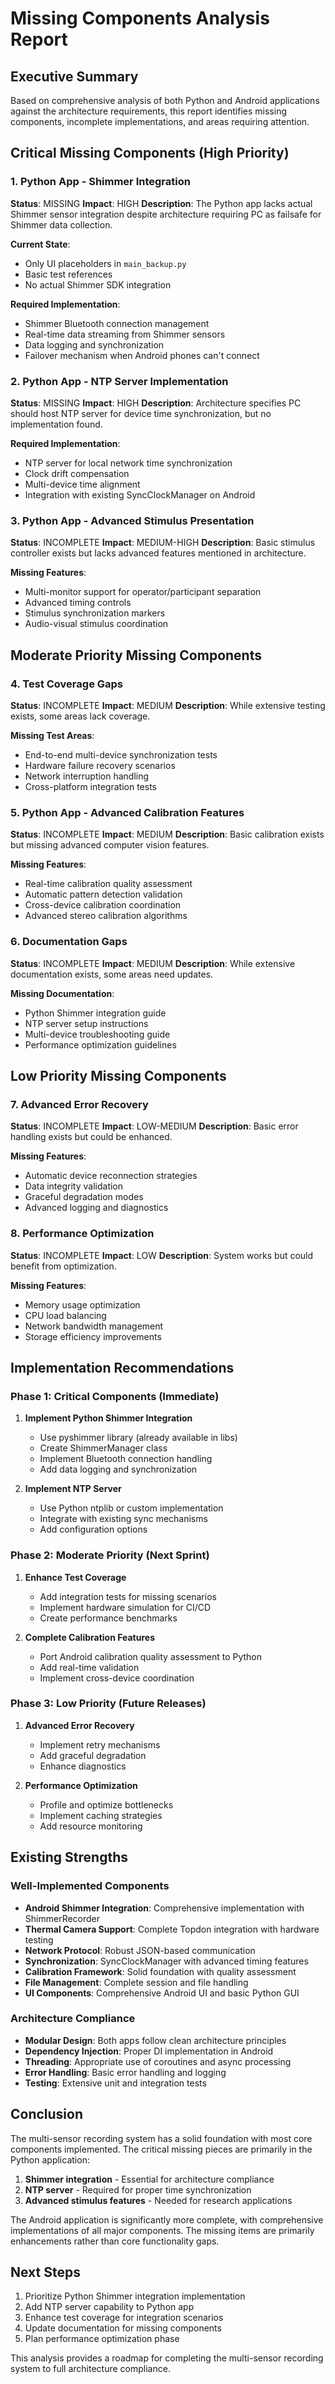 # Missing Components Analysis Report

## Executive Summary

Based on comprehensive analysis of both Python and Android applications against the architecture requirements, this report identifies missing components, incomplete implementations, and areas requiring attention.

## Critical Missing Components (High Priority)

### 1. Python App - Shimmer Integration
**Status**: MISSING
**Impact**: HIGH
**Description**: The Python app lacks actual Shimmer sensor integration despite architecture requiring PC as failsafe for Shimmer data collection.

**Current State**:
- Only UI placeholders in `main_backup.py`
- Basic test references
- No actual Shimmer SDK integration

**Required Implementation**:
- Shimmer Bluetooth connection management
- Real-time data streaming from Shimmer sensors
- Data logging and synchronization
- Failover mechanism when Android phones can't connect

### 2. Python App - NTP Server Implementation
**Status**: MISSING
**Impact**: HIGH
**Description**: Architecture specifies PC should host NTP server for device time synchronization, but no implementation found.

**Required Implementation**:
- NTP server for local network time synchronization
- Clock drift compensation
- Multi-device time alignment
- Integration with existing SyncClockManager on Android

### 3. Python App - Advanced Stimulus Presentation
**Status**: INCOMPLETE
**Impact**: MEDIUM-HIGH
**Description**: Basic stimulus controller exists but lacks advanced features mentioned in architecture.

**Missing Features**:
- Multi-monitor support for operator/participant separation
- Advanced timing controls
- Stimulus synchronization markers
- Audio-visual stimulus coordination

## Moderate Priority Missing Components

### 4. Test Coverage Gaps
**Status**: INCOMPLETE
**Impact**: MEDIUM
**Description**: While extensive testing exists, some areas lack coverage.

**Missing Test Areas**:
- End-to-end multi-device synchronization tests
- Hardware failure recovery scenarios
- Network interruption handling
- Cross-platform integration tests

### 5. Python App - Advanced Calibration Features
**Status**: INCOMPLETE
**Impact**: MEDIUM
**Description**: Basic calibration exists but missing advanced computer vision features.

**Missing Features**:
- Real-time calibration quality assessment
- Automatic pattern detection validation
- Cross-device calibration coordination
- Advanced stereo calibration algorithms

### 6. Documentation Gaps
**Status**: INCOMPLETE
**Impact**: MEDIUM
**Description**: While extensive documentation exists, some areas need updates.

**Missing Documentation**:
- Python Shimmer integration guide
- NTP server setup instructions
- Multi-device troubleshooting guide
- Performance optimization guidelines

## Low Priority Missing Components

### 7. Advanced Error Recovery
**Status**: INCOMPLETE
**Impact**: LOW-MEDIUM
**Description**: Basic error handling exists but could be enhanced.

**Missing Features**:
- Automatic device reconnection strategies
- Data integrity validation
- Graceful degradation modes
- Advanced logging and diagnostics

### 8. Performance Optimization
**Status**: INCOMPLETE
**Impact**: LOW
**Description**: System works but could benefit from optimization.

**Missing Features**:
- Memory usage optimization
- CPU load balancing
- Network bandwidth management
- Storage efficiency improvements

## Implementation Recommendations

### Phase 1: Critical Components (Immediate)
1. **Implement Python Shimmer Integration**
   - Use pyshimmer library (already available in libs)
   - Create ShimmerManager class
   - Implement Bluetooth connection handling
   - Add data logging and synchronization

2. **Implement NTP Server**
   - Use Python ntplib or custom implementation
   - Integrate with existing sync mechanisms
   - Add configuration options

### Phase 2: Moderate Priority (Next Sprint)
1. **Enhance Test Coverage**
   - Add integration tests for missing scenarios
   - Implement hardware simulation for CI/CD
   - Create performance benchmarks

2. **Complete Calibration Features**
   - Port Android calibration quality assessment to Python
   - Add real-time validation
   - Implement cross-device coordination

### Phase 3: Low Priority (Future Releases)
1. **Advanced Error Recovery**
   - Implement retry mechanisms
   - Add graceful degradation
   - Enhance diagnostics

2. **Performance Optimization**
   - Profile and optimize bottlenecks
   - Implement caching strategies
   - Add resource monitoring

## Existing Strengths

### Well-Implemented Components
- **Android Shimmer Integration**: Comprehensive implementation with ShimmerRecorder
- **Thermal Camera Support**: Complete Topdon integration with hardware testing
- **Network Protocol**: Robust JSON-based communication
- **Synchronization**: SyncClockManager with advanced timing features
- **Calibration Framework**: Solid foundation with quality assessment
- **File Management**: Complete session and file handling
- **UI Components**: Comprehensive Android UI and basic Python GUI

### Architecture Compliance
- **Modular Design**: Both apps follow clean architecture principles
- **Dependency Injection**: Proper DI implementation in Android
- **Threading**: Appropriate use of coroutines and async processing
- **Error Handling**: Basic error handling and logging
- **Testing**: Extensive unit and integration tests

## Conclusion

The multi-sensor recording system has a solid foundation with most core components implemented. The critical missing pieces are primarily in the Python application:

1. **Shimmer integration** - Essential for architecture compliance
2. **NTP server** - Required for proper time synchronization
3. **Advanced stimulus features** - Needed for research applications

The Android application is significantly more complete, with comprehensive implementations of all major components. The missing items are primarily enhancements rather than core functionality gaps.

## Next Steps

1. Prioritize Python Shimmer integration implementation
2. Add NTP server capability to Python app
3. Enhance test coverage for integration scenarios
4. Update documentation for missing components
5. Plan performance optimization phase

This analysis provides a roadmap for completing the multi-sensor recording system to full architecture compliance.
